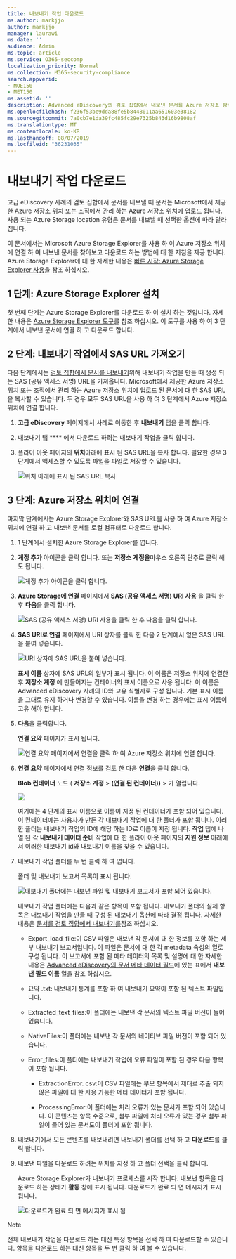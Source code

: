 ```yaml
---
title: 내보내기 작업 다운로드
ms.author: markjjo
author: markjjo
manager: laurawi
ms.date: ''
audience: Admin
ms.topic: article
ms.service: O365-seccomp
localization_priority: Normal
ms.collection: M365-security-compliance
search.appverid:
- MOE150
- MET150
ms.assetid: ''
description: Advanced eDiscovery의 검토 집합에서 내보낸 문서를 Azure 저장소 탐색기를 설치 하 고 사용 하 여 다운로드 합니다.
ms.openlocfilehash: f236f53be9dda88fe5b8448011aa651603e38182
ms.sourcegitcommit: 7a0cb7e1da39fc485fc29e7325b843d16b9808af
ms.translationtype: MT
ms.contentlocale: ko-KR
ms.lasthandoff: 08/07/2019
ms.locfileid: "36231035"
---
```

# <a name="download-export-jobs"></a>내보내기 작업 다운로드

고급 eDiscovery 사례의 검토 집합에서 문서를 내보낼 때 문서는 Microsoft에서 제공한 Azure 저장소 위치 또는 조직에서 관리 하는 Azure 저장소 위치에 업로드 됩니다. 사용 되는 Azure Storage location 유형은 문서를 내보낼 때 선택한 옵션에 따라 달라 집니다. 

이 문서에서는 Microsoft Azure Storage Explorer를 사용 하 여 Azure 저장소 위치에 연결 하 여 내보낸 문서를 찾아보고 다운로드 하는 방법에 대 한 지침을 제공 합니다. Azure Storage Explorer에 대 한 자세한 내용은 [빠른 시작: Azure Storage Explorer 사용](https://docs.microsoft.com/en-us/azure/storage/blobs/storage-quickstart-blobs-storage-explorer)을 참조 하십시오.

## <a name="step-1-install-the-azure-storage-explorer"></a>1 단계: Azure Storage Explorer 설치

첫 번째 단계는 Azure Storage Explorer를 다운로드 하 여 설치 하는 것입니다. 자세한 내용은 [Azure Storage Explorer 도구](https://go.microsoft.com/fwlink/p/?LinkId=544842)를 참조 하십시오. 이 도구를 사용 하 여 3 단계에서 내보낸 문서에 연결 하 고 다운로드 합니다.

## <a name="step-2-obtain-the-sas-url-from-the-export-job"></a>2 단계: 내보내기 작업에서 SAS URL 가져오기

다음 단계에서는 [검토 집합에서 문서를 내보내기](export-documents-from-review-set.md)위해 내보내기 작업을 만들 때 생성 되는 SAS (공유 액세스 서명) URL을 가져옵니다. Microsoft에서 제공한 Azure 저장소 위치 또는 조직에서 관리 하는 Azure 저장소 위치에 업로드 된 문서에 대 한 SAS URL을 복사할 수 있습니다. 두 경우 모두 SAS URL을 사용 하 여 3 단계에서 Azure 저장소 위치에 연결 합니다.

1. **고급 eDiscovery** 페이지에서 사례로 이동한 후 **내보내기** 탭을 클릭 합니다.

2. 내보내기 탭 **** 에서 다운로드 하려는 내보내기 작업을 클릭 합니다.

3. 플라이 아웃 페이지의 **위치**아래에 표시 된 SAS URL을 복사 합니다. 필요한 경우 3 단계에서 액세스할 수 있도록 파일을 파일로 저장할 수 있습니다.
 
   ![위치 아래에 표시 된 SAS URL 복사](../media/eDiscoExportJob.png)

## <a name="step-3-connect-to-the-azure-storage-location"></a>3 단계: Azure 저장소 위치에 연결

마지막 단계에서는 Azure Storage Explorer와 SAS URL을 사용 하 여 Azure 저장소 위치에 연결 하 고 내보낸 문서를 로컬 컴퓨터로 다운로드 합니다.

1.  1 단계에서 설치한 Azure Storage Explorer를 엽니다.

2. **계정 추가** 아이콘을 클릭 합니다. 또는 **저장소 계정을**마우스 오른쪽 단추로 클릭 해도 됩니다.

   ![계정 추가 아이콘을 클릭 합니다.](../media/AzureStorageConnect.png)

3.  **Azure Storage에 연결** 페이지에서 **SAS (공유 액세스 서명) URI 사용** 을 클릭 한 후 **다음**을 클릭 합니다.

    ![SAS (공유 액세스 서명) URI 사용을 클릭 한 후 다음을 클릭 합니다.](../media/AzureStorageConnect2.png)

4.  **SAS URI로 연결** 페이지에서 URI 상자를 클릭 한 다음 2 단계에서 얻은 SAS URL을 붙여 넣습니다. 

    ![URI 상자에 SAS URL을 붙여 넣습니다.](../media/AzureStorageConnect3.png)

    **표시 이름** 상자에 SAS URL의 일부가 표시 됩니다. 이 이름은 저장소 위치에 연결한 후 **저장소 계정** 에 만들어지는 컨테이너의 표시 이름으로 사용 됩니다. 이 이름은 Advanced eDiscovery 사례의 ID와 고유 식별자로 구성 됩니다. 기본 표시 이름을 그대로 유지 하거나 변경할 수 있습니다. 이름을 변경 하는 경우에는 표시 이름이 고유 해야 합니다.

5.  **다음**을 클릭합니다.

    **연결 요약** 페이지가 표시 됩니다.
   
    ![연결 요약 페이지에서 연결을 클릭 하 여 Azure 저장소 위치에 연결 합니다.](../media/AzureStorageConnect4.png)

6. **연결 요약** 페이지에서 연결 정보를 검토 한 다음 **연결**을 클릭 합니다. 

    **Blob 컨테이너** 노드 ( **저장소 계정** > **(연결 된 컨테이너))** \> 가 열립니다. 

    ![](../media/AzureStorageConnect5.png)

    여기에는 4 단계의 표시 이름으로 이름이 지정 된 컨테이너가 포함 되어 있습니다. 이 컨테이너에는 사용자가 만든 각 내보내기 작업에 대 한 폴더가 포함 됩니다. 이러한 폴더는 내보내기 작업의 ID에 해당 하는 ID로 이름이 지정 됩니다. **작업** 탭에 나열 된 각 **내보내기 데이터 준비** 작업에 대 한 플라이 아웃 페이지의 **지원 정보** 아래에서 이러한 내보내기 id와 내보내기 이름을 찾을 수 있습니다.

7. 내보내기 작업 폴더를 두 번 클릭 하 여 엽니다.

   폴더 및 내보내기 보고서 목록이 표시 됩니다.
   
    ![내보내기 폴더에는 내보낸 파일 및 내보내기 보고서가 포함 되어 있습니다.](../media/AzureStorageConnect6.png)

   내보내기 작업 폴더에는 다음과 같은 항목이 포함 됩니다. 내보내기 폴더의 실제 항목은 내보내기 작업을 만들 때 구성 된 내보내기 옵션에 따라 결정 됩니다. 자세한 내용은 [문서를 검토 집합에서 내보내기를](export-documents-from-review-set.md)참조 하십시오.

    - Export_load_file:이 CSV 파일은 내보낸 각 문서에 대 한 정보를 포함 하는 세부 내보내기 보고서입니다. 이 파일은 문서에 대 한 각 metadata 속성의 열로 구성 됩니다. 이 보고서에 포함 된 메타 데이터의 목록 및 설명에 대 한 자세한 내용은 [Advanced eDiscovery의 문서 메타 데이터 필드](document-metadata-fields.md)에 있는 표에서 **내보낸 필드 이름** 열을 참조 하십시오.
    
    - 요약 .txt: 내보내기 통계를 포함 하 여 내보내기 요약이 포함 된 텍스트 파일입니다.
    
    - Extracted_text_files:이 폴더에는 내보낸 각 문서의 텍스트 파일 버전이 들어 있습니다.
     
    - NativeFiles:이 폴더에는 내보낸 각 문서의 네이티브 파일 버전이 포함 되어 있습니다.
    
    - Error_files:이 폴더에는 내보내기 작업에 오류 파일이 포함 된 경우 다음 항목이 포함 됩니다. 
        
      - ExtractionError. csv:이 CSV 파일에는 부모 항목에서 제대로 추출 되지 않은 파일에 대 한 사용 가능한 메타 데이터가 포함 됩니다.
        
      - ProcessingError:이 폴더에는 처리 오류가 있는 문서가 포함 되어 있습니다. 이 콘텐츠는 항목 수준으로, 첨부 파일에 처리 오류가 있는 경우 첨부 파일이 들어 있는 문서도이 폴더에 포함 됩니다.
 
8. 내보내기에서 모든 콘텐츠를 내보내려면 내보내기 폴더를 선택 하 고 **다운로드**를 클릭 합니다.

9. 내보낸 파일을 다운로드 하려는 위치를 지정 하 고 폴더 선택을 클릭 합니다.

    Azure Storage Explorer가 내보내기 프로세스를 시작 합니다. 내보낸 항목을 다운로드 하는 상태가 **활동** 창에 표시 됩니다. 다운로드가 완료 되 면 메시지가 표시 됩니다.

    ![다운로드가 완료 되 면 메시지가 표시 됨](../media/AzureStorageConnect8.png)

> [!NOTE]
> 전체 내보내기 작업을 다운로드 하는 대신 특정 항목을 선택 하 여 다운로드할 수 있습니다. 항목을 다운로드 하는 대신 항목을 두 번 클릭 하 여 볼 수 있습니다.